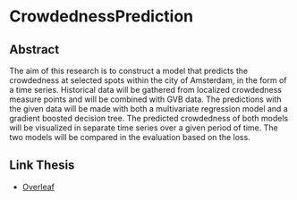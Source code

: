 # CrowdednessPrediction

## Abstract
The aim of this research is to construct a model that predicts the crowdedness at selected spots within the city of Amsterdam, in the form of a time series. Historical data will be gathered from localized crowdedness measure points and will be combined with GVB data. The predictions with the given data will be made with both a multivariate regression model and a gradient boosted decision tree. The predicted crowdedness of both models will be visualized in separate time series over a given period of time. The two models will be compared in the evaluation based on the loss. 

## Link Thesis 
- [Overleaf](https://www.overleaf.com/3825517455cpkbjdbgpwmn)